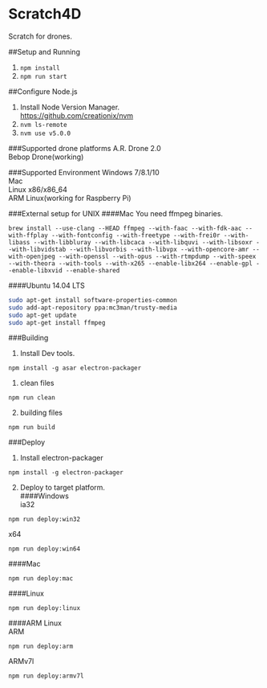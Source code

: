 # Scratch4D
Scratch for drones.

##Setup and Running
1. ```npm install```  
3. ```npm run start```

##Configure Node.js
1. Install Node Version Manager.  
https://github.com/creationix/nvm  
2. ```nvm ls-remote```  
3. ```nvm use v5.0.0```

###Supported drone platforms
A.R. Drone 2.0  
Bebop Drone(working)

###Supported Environment
Windows 7/8.1/10    
Mac  
Linux x86/x86_64  
ARM Linux(working for Raspberry Pi)  

###External setup for UNIX
####Mac
You need ffmpeg binaries.    
```
brew install --use-clang --HEAD ffmpeg --with-faac --with-fdk-aac --with-ffplay --with-fontconfig --with-freetype --with-frei0r --with-libass --with-libbluray --with-libcaca --with-libquvi --with-libsoxr --with-libvidstab --with-libvorbis --with-libvpx --with-opencore-amr --with-openjpeg --with-openssl --with-opus --with-rtmpdump --with-speex --with-theora --with-tools --with-x265 --enable-libx264 --enable-gpl --enable-libxvid --enable-shared
```  
####Ubuntu 14.04 LTS
```bash
sudo apt-get install software-properties-common    
sudo add-apt-repository ppa:mc3man/trusty-media  
sudo apt-get update  
sudo apt-get install ffmpeg
```  


###Building
1. Install Dev tools.
```
npm install -g asar electron-packager
```

1. clean files  
```
npm run clean
```


2. building files
```
npm run build
```

###Deploy
1. Install electron-packager
```
npm install -g electron-packager  
```  
2. Deploy to target platform.  
####Windows  
ia32   
```
npm run deploy:win32
```  
x64    
```
npm run deploy:win64
```  
####Mac  
```
npm run deploy:mac
```  
####Linux  
```
npm run deploy:linux
```  
####ARM Linux  
ARM
```
npm run deploy:arm
```  
ARMv7l
```
npm run deploy:armv7l
```  






